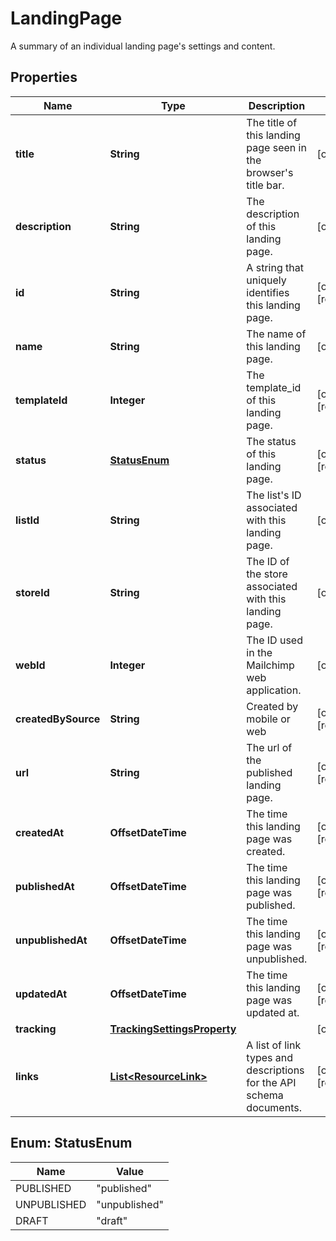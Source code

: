 

# LandingPage

A summary of an individual landing page's settings and content.

## Properties

| Name | Type | Description | Notes |
|------------ | ------------- | ------------- | -------------|
|**title** | **String** | The title of this landing page seen in the browser&#39;s title bar. |  [optional] |
|**description** | **String** | The description of this landing page. |  [optional] |
|**id** | **String** | A string that uniquely identifies this landing page. |  [optional] [readonly] |
|**name** | **String** | The name of this landing page. |  [optional] |
|**templateId** | **Integer** | The template_id of this landing page. |  [optional] [readonly] |
|**status** | [**StatusEnum**](#StatusEnum) | The status of this landing page. |  [optional] [readonly] |
|**listId** | **String** | The list&#39;s ID associated with this landing page. |  [optional] |
|**storeId** | **String** | The ID of the store associated with this landing page. |  [optional] |
|**webId** | **Integer** | The ID used in the Mailchimp web application. |  [optional] |
|**createdBySource** | **String** | Created by mobile or web |  [optional] [readonly] |
|**url** | **String** | The url of the published landing page. |  [optional] [readonly] |
|**createdAt** | **OffsetDateTime** | The time this landing page was created. |  [optional] [readonly] |
|**publishedAt** | **OffsetDateTime** | The time this landing page was published. |  [optional] [readonly] |
|**unpublishedAt** | **OffsetDateTime** | The time this landing page was unpublished. |  [optional] [readonly] |
|**updatedAt** | **OffsetDateTime** | The time this landing page was updated at. |  [optional] [readonly] |
|**tracking** | [**TrackingSettingsProperty**](TrackingSettingsProperty.md) |  |  [optional] |
|**links** | [**List&lt;ResourceLink&gt;**](ResourceLink.md) | A list of link types and descriptions for the API schema documents. |  [optional] [readonly] |



## Enum: StatusEnum

| Name | Value |
|---- | -----|
| PUBLISHED | &quot;published&quot; |
| UNPUBLISHED | &quot;unpublished&quot; |
| DRAFT | &quot;draft&quot; |



